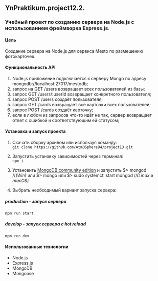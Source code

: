 ## YnPraktikum.project12.2.
### Учебный проект по созданию сервера на Node.js с использованием фреймворка Express.js.

#### Цель
Создание сервера на Node.js для сервиса Mesto по размещению фотокарточек.

#### Функциональность API

1. Node.js приложение подключается к серверу Mongo по адресу mongodb://localhost:27017/mestodb;
2. запрос на GET /users возвращает всех пользователей из базы;
3. запрос GET /users/:userId возвращает конкретного пользователя;
4. запрос POST /users создаёт пользователя;
5. запрос GET /cards возвращает все карточки всех пользователей;
6. запрос POST /cards создаёт карточку;
7. если в любом из запросов что-то идёт не так, сервер возвращает ответ с ошибкой и соответствующим ей статусом;

#### Установка и запуск проекта
1. Скачать сборку архивом или используя команду:  
```git clone https://github.com/Atm0Sphere94/project13.git```  
2. Запустить установку зависимостей через терминал:  
```npm i```  
3. Установить [MongoDB community edition](https://docs.mongodb.com/manual/administration/install-community/) и запустить
$> mongod //_(Win)_
или
$> mongo или $> sudo systemctl start mongod //_(Linux и macOS)_

4. Выбрать необходимый вариант запуска сервера:  
##### production - запуск сервера  
```npm run start```  
##### develop - запуск сервера с hot reload  
```npm run dev```  

#### Использованные технологии
+ Node.js
+ Express.js
+ MongoDB
+ Mongoose

